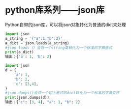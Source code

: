 # python库系列——json库

Python自带的json库，可以将json对象转化为普通的dict来处理

```python
import json
a_string = '{"a":1,"b":2}'
a_dict = json.loads(a_string)
#json.loads（）会将一个string类转化为一个标准的字典格式
print(a_dict)
输出：{'a': 1, 'b': 2}
```

```python
import json
d = {
    'a': 1,
    'b': 2,
    'c': [3,4],
}
#json.dumps()会讲一个如上格式的dict转化为一个标准的字典文件
print(json.dumps(d))
输出：{"c": [3, 4], "a": 1, "b": 2}
```

